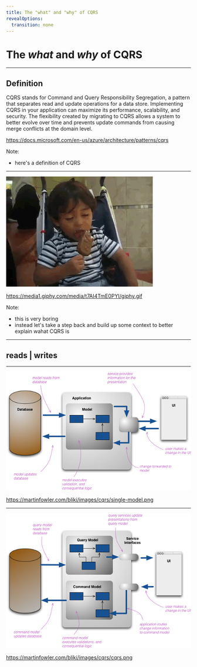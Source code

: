 ```yaml
---
title: The "what" and "why" of CQRS
revealOptions:
  transition: none
---
```


# The *what* and *why* of CQRS

---

## Definition
<!-- .element: style="font-size: smaller; text-align: left;" -->

CQRS stands for Command and Query Responsibility Segregation, a pattern that
separates read and update operations for a data store. Implementing CQRS in
your application can maximize its performance, scalability, and security. The
flexibility created by migrating to CQRS allows a system to better evolve over
time and prevents update commands from causing merge conflicts at the domain
level.
<!-- .element: style="font-size: smaller; text-align: left;" -->

https://docs.microsoft.com/en-us/azure/architecture/patterns/cqrs
<!-- .element: style="font-size: small; text-align: left;" -->

Note:
- here's a definition of CQRS

---

<img src="./images/boring.gif">

https://media1.giphy.com/media/t7AI4TmE0PYI/giphy.gif
<!-- .element: style="font-size: small;" -->

Note:
- this is very boring
- instead let's take a step back and build up some context to better explain wahat CQRS is

---

## reads | writes

---

![single model](./images/single-model.png)

https://martinfowler.com/bliki/images/cqrs/single-model.png
<!-- .element: style="font-size: small;" -->

---

![cqrs](./images/cqrs.png)

https://martinfowler.com/bliki/images/cqrs/cqrs.png
<!-- .element: style="font-size: small;" -->

